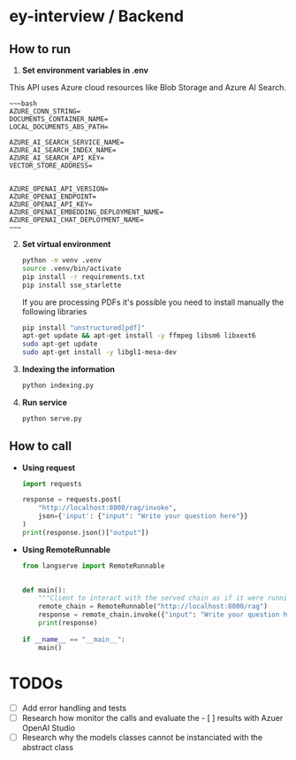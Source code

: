 # ey-interview / Backend


## How to run

1. **Set environment variables in .env** <a id="env-vars"></a>

This API uses Azure cloud resources like Blob Storage and Azure AI Search.

    ~~~bash
    AZURE_CONN_STRING=
    DOCUMENTS_CONTAINER_NAME=
    LOCAL_DOCUMENTS_ABS_PATH=

    AZURE_AI_SEARCH_SERVICE_NAME=
    AZURE_AI_SEARCH_INDEX_NAME=
    AZURE_AI_SEARCH_API_KEY=
    VECTOR_STORE_ADDRESS=


    AZURE_OPENAI_API_VERSION=
    AZURE_OPENAI_ENDPOINT=
    AZURE_OPENAI_API_KEY=
    AZURE_OPENAI_EMBEDDING_DEPLOYMENT_NAME=
    AZURE_OPENAI_CHAT_DEPLOYMENT_NAME=
    ~~~   

2. **Set virtual environment** <a id="venv"></a>

    ~~~bash
    python -m venv .venv
    source .venv/bin/activate
    pip install -r requirements.txt
    pip install sse_starlette
    ~~~

    If you are processing PDFs it's possible you need to install manually the following libraries

    ~~~bash
    pip install "unstructured[pdf]"
    apt-get update && apt-get install -y ffmpeg libsm6 libxext6
    sudo apt-get update
    sudo apt-get install -y libgl1-mesa-dev
    ~~~

3. **Indexing the information**
    ~~~bash
    python indexing.py
    ~~~

4. **Run service**

    ~~~bash
    python serve.py
    ~~~

## How to call
- **Using request**
    ~~~python
    import requests

    response = requests.post(
        "http://localhost:8000/rag/invoke",
        json={'input': {"input": "Write your question here"}}
    )
    print(response.json()["output"])
    ~~~

- **Using RemoteRunnable**
    ~~~python
    from langserve import RemoteRunnable

     
    def main():
        """Client to interact with the served chain as if it were running client-side"""
        remote_chain = RemoteRunnable("http://localhost:8000/rag")
        response = remote_chain.invoke({"input": "Write your question here"})
        print(response)
        
    if __name__ == "__main__":
        main()
    ~~~


# TODOs

- [ ] Add error handling and tests
- [ ] Research how monitor the calls and evaluate the - [ ] results with Azuer OpenAI Studio
- [ ] Research why the models classes cannot be instanciated with the abstract class

